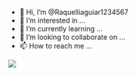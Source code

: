 - 👋 Hi, I’m @Raquelliaguiar1234567
- 👀 I’m interested in ...
- 🌱 I’m currently learning ...
- 💞️ I’m looking to collaborate on ...
- 📫 How to reach me ...

![](https://media.tenor.com/6kBv4ASf-4UAAAAC/happy-dance.gif)
